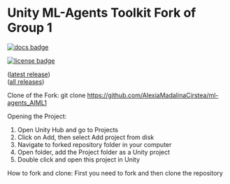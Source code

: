 # Unity ML-Agents Toolkit Fork of Group 1

[![docs badge](https://img.shields.io/badge/docs-reference-blue.svg)](https://github.com/Unity-Technologies/ml-agents/tree/release_21_docs/docs/)

[![license badge](https://img.shields.io/badge/license-Apache--2.0-green.svg)](../LICENSE.md)

([latest release](https://github.com/Unity-Technologies/ml-agents/releases/tag/latest_release))  
([all releases](https://github.com/Unity-Technologies/ml-agents/releases))


Clone of the Fork:
git clone https://github.com/AlexiaMadalinaCirstea/ml-agents_AIML1

Opening the Project:
1. Open Unity Hub and go to Projects
2. Click on Add, then select Add project from disk
3. Navigate to forked repository folder in your computer
4. Open folder, add the Project folder as a Unity project
5. Double click and open this project in Unity

How to fork and clone:
First you need to fork and then clone the repository

